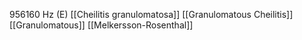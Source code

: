 956160 Hz (E)
[[Cheilitis granulomatosa]]
[[Granulomatous Cheilitis]]
[[Granulomatous]]
[[Melkersson-Rosenthal]]